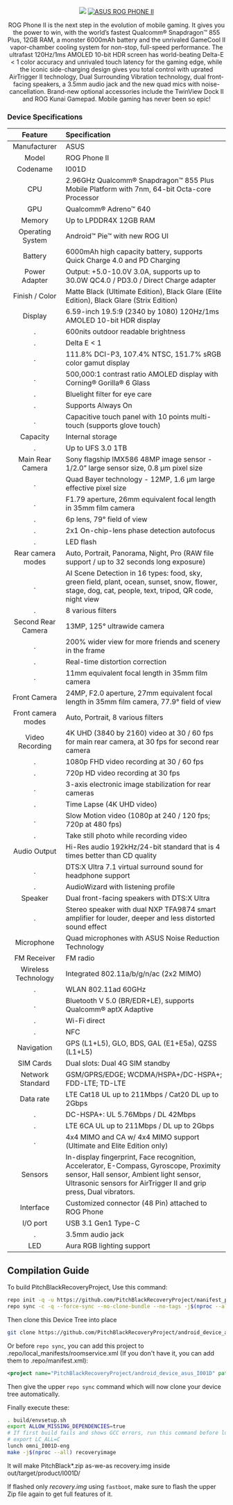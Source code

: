 <div align="center">

  [![](https://dlcdnimgs.asus.com/websites/global/products/yxnnaa6rkdb25veg/v6/features/images/large/1x/animation/s1/phone_right_theme.png)](#)
  [![ASUS ROG PHONE II](https://dlcdnimgs.asus.com/websites/global/products/yxnnaa6rkdb25veg/v6/features/images/large/1x/icon/s1/kv_logo.png)](#)

  <p align="center">
    ROG Phone II is the next step in the evolution of mobile gaming. It gives you the power to win, with the world’s fastest Qualcomm® Snapdragon™ 855 Plus, 12GB RAM, a monster 6000mAh battery and the unrivaled GameCool II vapor-chamber cooling system for non-stop, full-speed performance. The ultrafast 120Hz/1ms AMOLED 10-bit HDR screen has world-beating Delta-E &lt; 1 color accuracy and unrivaled touch latency for the gaming edge, while the iconic side-charging design gives you total control with uprated AirTrigger II technology, Dual Surrounding Vibration technology, dual front-facing speakers, a 3.5mm audio jack and the new quad mics with noise-cancellation. Brand-new optional accessories include the TwinView Dock II and ROG Kunai Gamepad. Mobile gaming has never been so epic!
  </p>

</div>

### Device Specifications

Feature     	      | Specification
:------------------:|:-------------------------
Manufacturer        | ASUS
Model               | ROG Phone II
Codename            | I001D
CPU                 | 2.96GHz Qualcomm® Snapdragon™ 855 Plus Mobile Platform with 7nm, 64-bit Octa-core Processor
GPU                 | Qualcomm® Adreno™ 640
Memory              | Up to LPDDR4X 12GB RAM
Operating System    | Android™ Pie™ with new ROG UI
Battery             | 6000mAh high capacity battery, supports Quick Charge 4.0 and PD Charging
Power Adapter       | Output: +5.0-10.0V 3.0A, supports up to 30.0W QC4.0 / PD3.0 / Direct Charge adapter
Finish / Color      | Matte Black (Ultimate Edition), Black Glare (Elite Edition), Black Glare (Strix Edition)
Display             | 6.59-inch 19.5:9 (2340 by 1080) 120Hz/1ms AMOLED 10-bit HDR display
.                   | 600nits outdoor readable brightness
.                   | Delta E < 1
.                   | 111.8% DCI-P3, 107.4% NTSC, 151.7% sRGB color gamut display
.                   | 500,000:1 contrast ratio AMOLED display with Corning® Gorilla® 6 Glass
.                   | Bluelight filter for eye care
.                   | Supports Always On
.                   | Capacitive touch panel with 10 points multi-touch (supports glove touch)
Capacity            | Internal storage
.                   | Up to UFS 3.0 1TB
Main Rear Camera    | Sony flagship IMX586 48MP image sensor - 1/2.0” large sensor size, 0.8 µm pixel size
.                   | Quad Bayer technology - 12MP, 1.6 µm large effective pixel size
.                   | F1.79 aperture, 26mm equivalent focal length in 35mm film camera
.                   | 6p lens, 79° field of view
.                   | 2x1 On-chip-lens phase detection autofocus
.                   | LED flash
Rear camera modes   | Auto, Portrait, Panorama, Night, Pro (RAW file support / up to 32 seconds long exposure)
.                   | AI Scene Detection in 16 types: food, sky, green field, plant, ocean, sunset, snow, flower, stage, dog, cat, people, text, tripod, QR code, night view
.                   | 8 various filters
Second Rear Camera  | 13MP, 125° ultrawide camera
.                   | 200% wider view for more friends and scenery in the frame
.                   | Real-time distortion correction
.                   | 11mm equivalent focal length in 35mm film camera
Front Camera        | 24MP, F2.0 aperture, 27mm equivalent focal length in 35mm film camera, 77.9° field of view
Front camera modes  | Auto, Portrait, 8 various filters
Video Recording     | 4K UHD (3840 by 2160) video at 30 / 60 fps for main rear camera, at 30 fps for second rear camera
.                   | 1080p FHD video recording at 30 / 60 fps
.                   | 720p HD video recording at 30 fps
.                   | 3-axis electronic image stabilization for rear cameras
.                   | Time Lapse (4K UHD video)
.                   | Slow Motion video (1080p at 240 / 120 fps; 720p at 480 fps)
.                   | Take still photo while recording video
Audio Output        | Hi-Res audio 192kHz/24-bit standard that is 4 times better than CD quality
.                   | DTS:X Ultra 7.1 virtual surround sound for headphone support
.                   | AudioWizard with listening profile
Speaker             | Dual front-facing speakers with DTS:X Ultra
.                   | Stereo speaker with dual NXP TFA9874 smart amplifier for louder, deeper and less distorted sound effect
Microphone          | Quad microphones with ASUS Noise Reduction Technology
FM Receiver         | FM radio
Wireless Technology | Integrated 802.11a/b/g/n/ac (2x2 MIMO)
.                   | WLAN 802.11ad 60GHz
.                   | Bluetooth V 5.0 (BR/EDR+LE), supports Qualcomm® aptX Adaptive
.                   | Wi-Fi direct
.                   | NFC
Navigation          | GPS (L1+L5), GLO, BDS, GAL (E1+E5a), QZSS (L1+L5)
SIM Cards           | Dual slots: Dual 4G SIM standby
Network Standard    | GSM/GPRS/EDGE; WCDMA/HSPA+/DC-HSPA+; FDD-LTE; TD-LTE
Data rate           | LTE Cat18 UL up to 211Mbps / Cat20 DL up to 2Gbps
.                   | DC-HSPA+: UL 5.76Mbps / DL 42Mbps
.                   | LTE 6CA UL up to 211Mbps / DL up to 2Gbps
.                   | 4x4 MIMO and CA w/ 4x4 MIMO support (Ultimate and Elite Edition only)
Sensors             | In-display fingerprint, Face recognition, Accelerator, E-Compass, Gyroscope, Proximity sensor, Hall sensor, Ambient light sensor, Ultrasonic sensors for AirTrigger II and grip press, Dual vibrators.
Interface           | Customized connector (48 Pin) attached to ROG Phone
I/O port            | USB 3.1 Gen1 Type-C
.                   | 3.5mm audio jack
LED                 | Aura RGB lighting support

## Compilation Guide

To build PitchBlackRecoveryProject, Use this command:
```bash
repo init -q -u https://github.com/PitchBlackRecoveryProject/manifest_pb.git -b android-9.0 --depth 1
repo sync -c -q --force-sync --no-clone-bundle --no-tags -j$(nproc --all)
```
Then clone this Device Tree into place
```bash
git clone https://github.com/PitchBlackRecoveryProject/android_device_asus_I001D.git -b android-9.0 device/asus/I001D
```

Or before `repo sync`, you can add this project to .repo/local_manifests/roomservice.xml (If you don't have it, you can add them to .repo/manifest.xml): 
```xml
<project name="PitchBlackRecoveryProject/android_device_asus_I001D" path="device/asus/I001D" remote="github" revision="android-9.0" />
```
Then give the upper `repo sync` command which will now clone your device tree automatically.

Finally execute these:

```bash
. build/envsetup.sh
export ALLOW_MISSING_DEPENDENCIES=true
# If first build fails and shows GCC errors, run this command before lunch
# export LC_ALL=C
lunch omni_I001D-eng
make -j$(nproc --all) recoveryimage
```
It will make PitchBlack*.zip as-we-as recovery.img inside out/target/product/I001D/

If flashed only _recovery.img_ using `fastboot`, make sure to flash the upper Zip file again to get full features of it.

